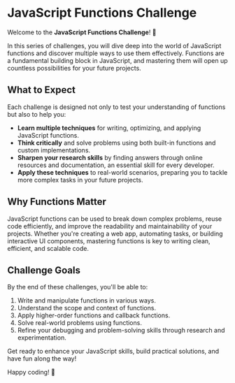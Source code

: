 # JavaScript Functions Challenge

Welcome to the **JavaScript Functions Challenge**! 🚀

In this series of challenges, you will dive deep into the world of JavaScript functions and discover multiple ways to use them effectively. Functions are a fundamental building block in JavaScript, and mastering them will open up countless possibilities for your future projects.

## What to Expect

Each challenge is designed not only to test your understanding of functions but also to help you:

- **Learn multiple techniques** for writing, optimizing, and applying JavaScript functions.
- **Think critically** and solve problems using both built-in functions and custom implementations.
- **Sharpen your research skills** by finding answers through online resources and documentation, an essential skill for every developer.
- **Apply these techniques** to real-world scenarios, preparing you to tackle more complex tasks in your future projects.

## Why Functions Matter

JavaScript functions can be used to break down complex problems, reuse code efficiently, and improve the readability and maintainability of your projects. Whether you're creating a web app, automating tasks, or building interactive UI components, mastering functions is key to writing clean, efficient, and scalable code.

## Challenge Goals

By the end of these challenges, you'll be able to:

1. Write and manipulate functions in various ways.
2. Understand the scope and context of functions.
3. Apply higher-order functions and callback functions.
4. Solve real-world problems using functions.
5. Refine your debugging and problem-solving skills through research and experimentation.

Get ready to enhance your JavaScript skills, build practical solutions, and have fun along the way!

Happy coding! 🎉
